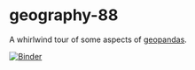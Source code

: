 # geography-88
A whirlwind tour of some aspects of [geopandas](http://geopandas.org/).

[![Binder](https://mybinder.org/badge.svg)](https://mybinder.org/v2/gh/data-8/geography-88/master)
